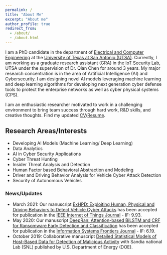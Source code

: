 ```yaml
---
permalink: /
title: "About Me"
excerpt: "About me"
author_profile: true
redirect_from: 
  - /about/
  - /about.html
---
```

I am a PhD candidate in the department of [Electrical and Computer Engineering](https://ceid.utsa.edu/electrical-computer/) at the [University of Texas at San Antonio (UTSA)](http://www.utsa.edu/). Currently, I am working as a graduate research assistant (GRA) in the [IoT Security Lab](https://engineering.utsa.edu/iotsecuritylab/), UTSA under the supervision of Dr. Qian Chen for around 3 years. My major research concentration is in the area of Artificial Intelligence (AI) and Cybersecurity. I am designing novel AI models leveraging machine learning and deep learning algorithms for developing next generation cyber defense tools to protect the enterprise networks as well as cyber physical systems (CPS).

I am an enthusiastic researcher motivated to work in a challenging environment to bring team success through hard work, R&D skills, and creative thoughts. Find my updated [CV](http://krishna0709.github.io/files/CV_Krishna_Roy.pdf)/[Resume](http://krishna0709.github.io/files/Resume_Krishna_Roy.pdf).

## Research Areas/Interests

*	Developing AI Models (Machine Learning/ Deep Learning) 
*	Data Analytics
*	AI in Cyber Security Applications
*	Cyber Threat Hunting
*	Insider Threat Analysis and Detection
*	Human Factor based Behavioral Abstraction and Modeling
*	Driver and Driving Behavior Analysis for Vehicle Cyber Attack Detection
*	Security of Autonomous Vehicles 


### News/Updates

*	March 2021: Our manuscript [ExHPD: Exploiting Human, Physical and Driving Behaviors to Detect Vehicle Cyber Attacks](https://ieeexplore.ieee.org/document/9392004) has been accepted for publication in the [IEEE Internet of Things Journal](https://ieee-iotj.org/) - IF: 9.93.
*	May 2020: Our manuscript [DeepRan: Attention-based BiLSTM and CRF for Ransomware Early Detection and Classification](https://link.springer.com/article/10.1007/s10796-020-10017-4) has been accepted for publication in the [Information Systems Frontiers Journal](https://www.springer.com/journal/10796) - IF: 6.19.
*	October 2019: Collaborative manuscript [Detailed Statistical Models of Host-Based Data for Detection of Malicious Activity](https://www.osti.gov/servlets/purl/1570095) with Sandia national Lab (SNL) published by U.S. Department of Energy (DOE).




